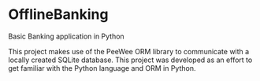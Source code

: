 # OfflineBanking
Basic Banking application in Python

This project makes use of the PeeWee ORM library to communicate with a locally created SQLite database.
This project was developed as an effort to get familiar with the Python language and ORM in Python.
